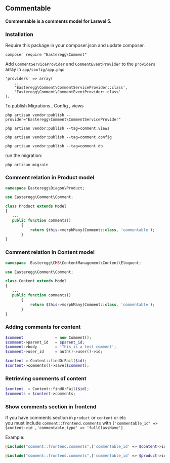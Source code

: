 ## Commentable

#### Commentable is a comments model for Laravel 5.

### Installation

Require this package in your composer.json and update composer.

```
composer require "Easteregg\Comment"
```

Add `CommentServiceProvider` and `CommentEventProvider` to the `providers` array in
`app/config/app.php`:

```
'providers' => array(
    ...
    'Easteregg\Comment\CommentServiceProvider::class',
    'Easteregg\Comment\CommentEventProvider::class'
);
```

To publish Migrations , Config , views
```
php artisan vendor:publish --provider="Easteregg\Comment\CommentServiceProvider"

php artisan vendor:publish --tag=comment.views

php artisan vendor:publish --tag=comment.config

php artisan vendor:publish --tag=comment.db
```


run the migration:
```
php artisan migrate
```

### Comment relation in Product model
```php
namespace Easteregg\Diagon\Product;

use Easteregg\Comment\Comment;

class Product extends Model
{
   ...
   public function comments()
       {
           return $this->morphMany(Comment::class, 'commentable');
       }
}
```

### Comment relation in Content model
```php
namespace  Easteregg\CMS\ContentManagement\Content\Eloquent;

use Easteregg\Comment\Comment;

class Content extends Model
{
   ...
   public function comments()
       {
           return $this->morphMany(Comment::class, 'commentable');
       }
}
```

### Adding comments for content
```php
$comment              = new Comment();
$comment->parent_id   = $parent_id;
$comment->body        = 'This is a test comment';
$comment->user_id     = auth()->user()->id;

$content = Content::findOrFail($id);
$content->comments()->save($comment);
```

### Retrieving comments of content
```php
$content  = Content::findOrFail($id);
$comments = $content->comments;
```

### Show comments section in frontend
If you have comments section in `product` or `content` or etc  
you must include `comment::frontend.comments` with 
`['commentable_id' => $content->id ,'commentable_type' => 'fullClassName']`

Example:
```php
@include("comment::frontend.comments",['commentable_id' => $content->id ,'commentable_type' => 'Easteregg\CMS\ContentManagement\Content\Eloquent\Content'])

@include("comment::frontend.comments",['commentable_id' => $product->id ,'commentable_type' => 'Easteregg\Diagon\Product\Product'])
```
